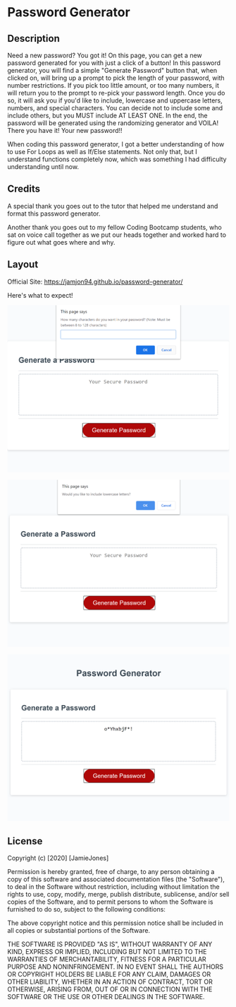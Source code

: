 # Password Generator

## Description

Need a new password? You got it! On this page, you can get a new password generated for you with just a click of a button! In this password generator, you will find a simple "Generate Password" button that, when clicked on, will bring up a prompt to pick the length of your password, with number restrictions. If you pick too little amount, or too many numbers, it will return you to the prompt to re-pick your password length. Once you do so, it will ask you if you'd like to include, lowercase and uppercase letters, numbers, and special characters. You can decide not to include some and include others, but you MUST include AT LEAST ONE. In the end, the password will be generated using the randomizing generator and VOILA! There you have it! Your new password!!

When coding this password generator, I got a better understanding of how to use For Loops as well as If/Else statements. Not only that, but I understand functions completely now, which was something I had difficulty understanding until now.

## Credits

A special thank you goes out to the tutor that helped me understand and format this password generator.

Another thank you goes out to my fellow Coding Bootcamp students, who sat on voice call together as we put our heads together and worked hard to figure out what goes where and why.

## Layout

Official Site: https://jamjon94.github.io/password-generator/

Here's what to expect!

![PasswordLength](password-generator-2.png "Password Length")

![PasswordInclude](password-generator-3.png "Password Include")

![PasswordGenerated](password-generator-4.png "Password Generated")

## License

Copyright (c) [2020] [JamieJones]

Permission is hereby granted, free of charge, to any person obtaining a copy of this software and associated documentation files (the "Software"), to deal in the Software without restriction, including without limitation the rights to use, copy, modify, merge, publish distribute, sublicense, and/or sell copies of the Software, and to permit persons to whom the Software is furnished to do so, subject to the following conditions:

The above copyright notice and this permission notice shall be included in all copies or substantial portions of the Software.

THE SOFTWARE IS PROVIDED "AS IS", WITHOUT WARRANTY OF ANY KIND, EXPRESS OR IMPLIED, INCLUDING BUT NOT LIMITED TO THE WARRANTIES OF MERCHANTABILITY, FITNESS FOR A PARTICULAR PURPOSE AND NONINFRINGEMENT. IN NO EVENT SHALL THE AUTHORS OR COPYRIGHT HOLDERS BE LIABLE FOR ANY CLAIM, DAMAGES OR OTHER LIABILITY, WHETHER IN AN ACTION OF CONTRACT, TORT OR OTHERWISE, ARISING FROM, OUT OF OR IN CONNECTION WITH THE SOFTWARE OR THE USE OR OTHER DEALINGS IN THE SOFTWARE.

